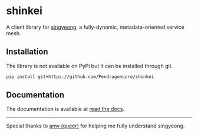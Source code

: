 # shinkei

A client library for [singyeong](https://github.com/queer/singyeong), a fully-dynamic, metadata-oriented service mesh.

## Installation

The library is not available on PyPi but it can be installed through git.

```bash
pip install git+https://github.com/PendragonLore/shinkei
```

## Documentation

The documentation is available at [read the docs](https://shinkei.rtfd.io).


---

Special thanks to [amy (queer)](https://github.com/queer/) for helping me fully understand singyeong.